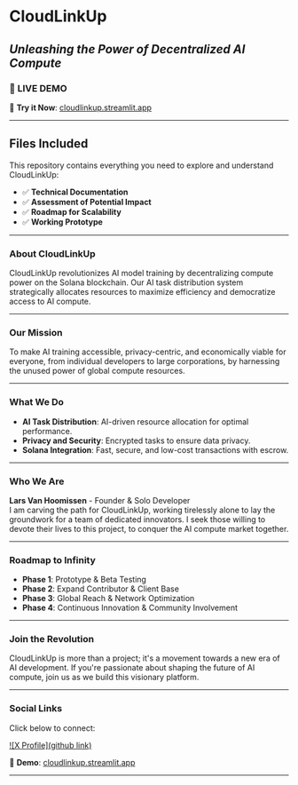 # **CloudLinkUp**  
## *Unleashing the Power of Decentralized AI Compute*  

### 🚀 **LIVE DEMO**  
🔗 **Try it Now**: [cloudlinkup.streamlit.app](https://cloudlinkup.streamlit.app)  

---

## **Files Included**  
This repository contains everything you need to explore and understand CloudLinkUp:  
- ✅ **Technical Documentation**  
- ✅ **Assessment of Potential Impact**  
- ✅ **Roadmap for Scalability**  
- ✅ **Working Prototype**  

---

### **About CloudLinkUp**  
CloudLinkUp revolutionizes AI model training by decentralizing compute power on the Solana blockchain. Our AI task distribution system strategically allocates resources to maximize efficiency and democratize access to AI compute.

---

### **Our Mission**  
To make AI training accessible, privacy-centric, and economically viable for everyone, from individual developers to large corporations, by harnessing the unused power of global compute resources.

---

### **What We Do**  
- **AI Task Distribution**: AI-driven resource allocation for optimal performance.  
- **Privacy and Security**: Encrypted tasks to ensure data privacy.  
- **Solana Integration**: Fast, secure, and low-cost transactions with escrow.

---

### **Who We Are**  
**Lars Van Hoomissen** - Founder & Solo Developer  
I am carving the path for CloudLinkUp, working tirelessly alone to lay the groundwork for a team of dedicated innovators. I seek those willing to devote their lives to this project, to conquer the AI compute market together.

---

### **Roadmap to Infinity**  
- **Phase 1**: Prototype & Beta Testing  
- **Phase 2**: Expand Contributor & Client Base  
- **Phase 3**: Global Reach & Network Optimization  
- **Phase 4**: Continuous Innovation & Community Involvement  

---

### **Join the Revolution**  
CloudLinkUp is more than a project; it's a movement towards a new era of AI development. If you're passionate about shaping the future of AI compute, join us as we build this visionary platform.

---

### Social Links  
Click below to connect:  

[![X Profile](github link)](https://twitter.com/CloudLinkUp)  

🔗 **Demo**: [cloudlinkup.streamlit.app](https://cloudlinkup.streamlit.app)

---
